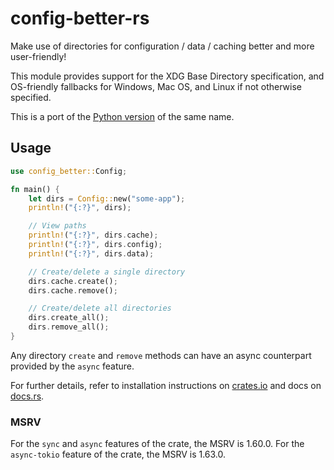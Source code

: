 # config-better-rs

Make use of directories for configuration / data / caching better and more user-friendly!

This module provides support for the XDG Base Directory specification, and OS-friendly fallbacks for Windows, Mac OS, and Linux if not otherwise specified.

This is a port of the [Python version](https://github.com/kade-robertson/config-better) of the same name.

## Usage

```rust
use config_better::Config;

fn main() {
    let dirs = Config::new("some-app");
    println!("{:?}", dirs);

    // View paths
    println!("{:?}", dirs.cache);
    println!("{:?}", dirs.config);
    println!("{:?}", dirs.data);

    // Create/delete a single directory
    dirs.cache.create();
    dirs.cache.remove();

    // Create/delete all directories
    dirs.create_all();
    dirs.remove_all();
}
```

Any directory `create` and `remove` methods can have an async counterpart provided by the `async` feature.

For further details, refer to installation instructions on [crates.io](https://crates.io/crates/config-better) and docs on [docs.rs](https://docs.rs/config-better).

### MSRV

For the `sync` and `async` features of the crate, the MSRV is 1.60.0.
For the `async-tokio` feature of the crate, the MSRV is 1.63.0.
